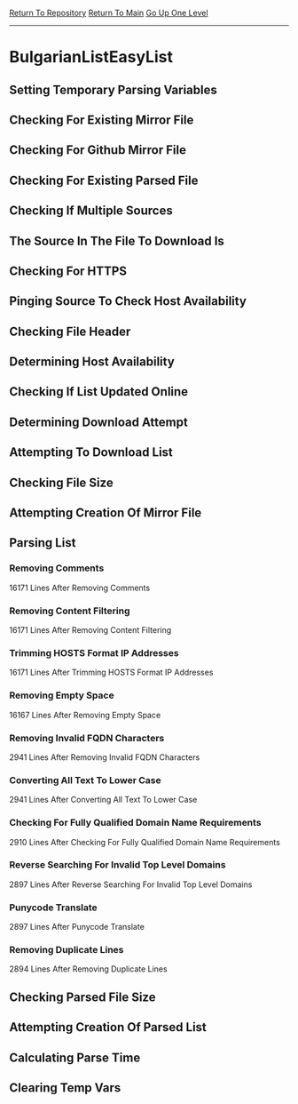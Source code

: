 [Return To Repository](https://github.com/bast69/piholeparser/)
[Return To Main](https://github.com/bast69/piholeparser/blob/master/RecentRunLogs/Mainlog.md)
[Go Up One Level](https://github.com/bast69/piholeparser/blob/master/RecentRunLogs/TopLevelScripts/30-Processing-External-Blacklists.md)
____________________________________
# BulgarianListEasyList
## Setting Temporary Parsing Variables
## Checking For Existing Mirror File
## Checking For Github Mirror File
## Checking For Existing Parsed File
## Checking If Multiple Sources
## The Source In The File To Download Is
## Checking For HTTPS
## Pinging Source To Check Host Availability
## Checking File Header
## Determining Host Availability
## Checking If List Updated Online
## Determining Download Attempt
## Attempting To Download List
## Checking File Size
## Attempting Creation Of Mirror File
## Parsing List
### Removing Comments
16171 Lines After Removing Comments
### Removing Content Filtering
16171 Lines After Removing Content Filtering
### Trimming HOSTS Format IP Addresses
16171 Lines After Trimming HOSTS Format IP Addresses
### Removing Empty Space
16167 Lines After Removing Empty Space
### Removing Invalid FQDN Characters
2941 Lines After Removing Invalid FQDN Characters
### Converting All Text To Lower Case
2941 Lines After Converting All Text To Lower Case
### Checking For Fully Qualified Domain Name Requirements
2910 Lines After Checking For Fully Qualified Domain Name Requirements
### Reverse Searching For Invalid Top Level Domains
2897 Lines After Reverse Searching For Invalid Top Level Domains
### Punycode Translate
2897 Lines After Punycode Translate
### Removing Duplicate Lines
2894 Lines After Removing Duplicate Lines
## Checking Parsed File Size
## Attempting Creation Of Parsed List
## Calculating Parse Time
## Clearing Temp Vars
